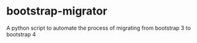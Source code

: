 # bootstrap-migrator
A python script to automate the process of migrating from bootstrap 3 to bootstrap 4
